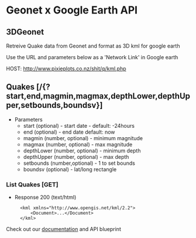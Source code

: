 # Geonet x Google Earth API

## 3DGeonet

Retreive Quake data from Geonet and format as 3D kml for google earth

Use the URL and parameters below as a 'Network Link' in Google earth

HOST: http://www.pixieplots.co.nz/shit/q/kml.php

## Quakes [/{?start,end,magmin,magmax,depthLower,depthUpper,setbounds,boundsv}]

+ Parameters
    + start  (optional) - start date - 
        default: -24hours
    + end (optional) - end date
        default: now
    + magmin (number, optional) - minimum magnitude
    + magmax (number, optional) - max magnitude
    + depthLower (number, optional) - minimum depth
    + depthUpper (number, optional) - max depth
    + setbounds (number,optional) - 1 to set bounds
    + boundsv (optional) - lat/long rectangle

### List Quakes [GET]

+ Response 200 (text/html)

        <kml xmlns="http://www.opengis.net/kml/2.2">
            <Document>...</Document>
        </kml>

Check out our [documentation](https://pixieplots.docs.apiary.io/#) and API blueprint
